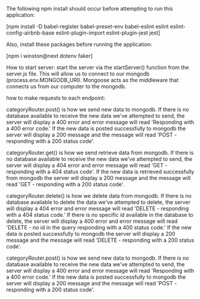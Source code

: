 The following npm install should occur before attempting to run this application:

[npm install -D babel-register babel-preset-env babel-eslint eslint eslint-config-airbnb-base eslint-plugin-import eslint-plugin-jest jest]

Also, install these packages before running the application:

[npm i winston@next dotenv faker]

How to start server:
start the server via the startServer() function from the server.js file.  This will allow us to connect to our mongodb (process.env.MONGODB_URI).  Mongoose acts as the middleware that connects us from our computer to the mongodb. 

how to make requests to each endpoint:

categoryRouter.post() is how we send new data to mongodb.  If there is no database available to receive the new data we've attempted to send, the server will display a 400 error and error message will read 'Responding with a 400 error code.'   If the new data is posted successfully to mongodb the server will display a 200 message and the message will read 'POST - responding with a 200 status code'.

categoryRouter.get() is how we send retrieve data from mongodb.  If there is no database available to receive the new data we've attempted to send, the server will display a 404 error and error message will read 'GET - responding with a 404 status code'.  If the new data is retrieved successfully from mongodb the server will display a 200 message and the message will read 'GET - responding with a 200 status code'.

categoryRouter.delete() is how we delete data from mongodb.  If there is no database available to delete the data we've attempted to delete, the server will display a 404 error and error message will read 'DELETE - responding with a 404 status code.'  If there is no specific id available in the database to delete, the server will display a 400 error and error message will read 'DELETE - no id in the query responding with a 400 status code.'  If the new data is posted successfully to mongodb the server will display a 200 message and the message will read 'DELETE - responding with a 200 status code'.

categoryRouter.post() is how we send new data to mongodb.  If there is no database available to receive the new data we've attempted to send, the server will display a 400 error and error message will read 'Responding with a 400 error code.'   If the new data is posted successfully to mongodb the server will display a 200 message and the message will read 'POST - responding with a 200 status code'.

